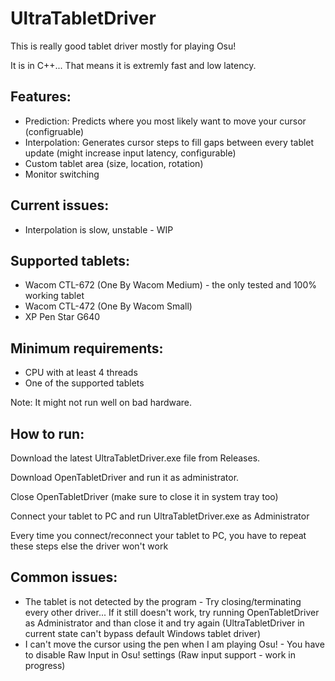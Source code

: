 # UltraTabletDriver
This is really good tablet driver mostly for playing Osu!

It is in C++... That means it is extremly fast and low latency.

## Features:
- Prediction: Predicts where you most likely want to move your cursor (configruable)
- Interpolation: Generates cursor steps to fill gaps between every tablet update (might increase input latency, configurable)
- Custom tablet area (size, location, rotation)
- Monitor switching


## Current issues:
- Interpolation is slow, unstable - WIP

## Supported tablets:
- Wacom CTL-672 (One By Wacom Medium) - the only tested and 100% working tablet
- Wacom CTL-472 (One By Wacom Small)
- XP Pen Star G640

## Minimum requirements:
- CPU with at least 4 threads
- One of the supported tablets

Note: It might not run well on bad hardware.

## How to run:
Download the latest UltraTabletDriver.exe file from Releases.

Download OpenTabletDriver and run it as administrator.

Close OpenTabletDriver (make sure to close it in system tray too)

Connect your tablet to PC and run UltraTabletDriver.exe as Administrator

Every time you connect/reconnect your tablet to PC, you have to repeat these steps else the driver won't work

## Common issues:
- The tablet is not detected by the program - Try closing/terminating every other driver... If it still doesn't work, try running OpenTabletDriver as Administrator and than close it and try again (UltraTabletDriver in current state can't bypass default Windows tablet driver)
- I can't move the cursor using the pen when I am playing Osu! - You have to disable Raw Input in Osu! settings (Raw input support - work in progress)
